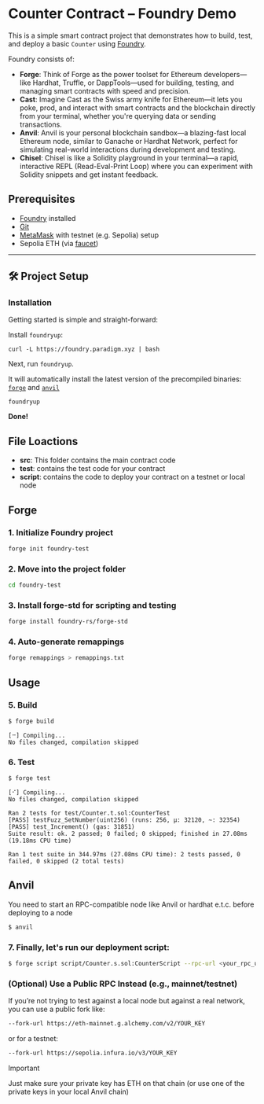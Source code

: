 # Counter Contract – Foundry Demo

This is a simple smart contract project that demonstrates how to build, test, and deploy a basic `Counter` using [Foundry](https://book.getfoundry.sh/).

Foundry consists of:

-   **Forge**: Think of Forge as the power toolset for Ethereum developers—like Hardhat, Truffle, or DappTools—used for building, testing, and managing smart contracts with speed and precision.
-   **Cast**: Imagine Cast as the Swiss army knife for Ethereum—it lets you poke, prod, and interact with smart contracts and the blockchain directly from your terminal, whether you're querying data or sending transactions.
-   **Anvil**: Anvil is your personal blockchain sandbox—a blazing-fast local Ethereum node, similar to Ganache or Hardhat Network, perfect for simulating real-world interactions during development and testing.
-   **Chisel**: Chisel is like a Solidity playground in your terminal—a rapid, interactive REPL (Read-Eval-Print Loop) where you can experiment with Solidity snippets and get instant feedback.

## Prerequisites

- [Foundry](https://book.getfoundry.sh/getting-started/installation) installed
- [Git](https://git-scm.com/)
- [MetaMask](https://metamask.io/) with testnet (e.g. Sepolia) setup
- Sepolia ETH (via [faucet](https://sepoliafaucet.com/))

---

## 🛠️ Project Setup

### Installation

Getting started is simple and straight-forward:

Install `foundryup`:

```
curl -L https://foundry.paradigm.xyz | bash
```

Next, run `foundryup`.

It will automatically install the latest version of the precompiled binaries: [`forge`](#forge) and [`anvil`](#anvil)

```
foundryup
```

**Done!**

## File Loactions
- **src**: This folder contains the main contract code
- **test**: contains the test code for your contract
- **script**: contains the code to deploy your contract on a testnet or local node

## Forge

### 1. Initialize Foundry project

```bash
forge init foundry-test
```

### 2. Move into the project folder

```bash
cd foundry-test
```

### 3. Install forge-std for scripting and testing

```bash
forge install foundry-rs/forge-std
```

### 4. Auto-generate remappings

````bash
forge remappings > remappings.txt
````

## Usage

### 5. Build

```bash
$ forge build
```

````console
[⠒] Compiling...
No files changed, compilation skipped
````

### 6. Test

```bash
$ forge test
```

````console
[⠊] Compiling...
No files changed, compilation skipped

Ran 2 tests for test/Counter.t.sol:CounterTest
[PASS] testFuzz_SetNumber(uint256) (runs: 256, μ: 32120, ~: 32354)
[PASS] test_Increment() (gas: 31851)
Suite result: ok. 2 passed; 0 failed; 0 skipped; finished in 27.08ms (19.18ms CPU time)

Ran 1 test suite in 344.97ms (27.08ms CPU time): 2 tests passed, 0 failed, 0 skipped (2 total tests)
````

## Anvil

You need to start an RPC-compatible node like Anvil or hardhat e.t.c. before deploying to a node
```bash
$ anvil
```


### 7. Finally, let's run our deployment script:

```sh
$ forge script script/Counter.s.sol:CounterScript --rpc-url <your_rpc_url> --private-key <your_private_key>forge script script/Counter.s.sol
```

### (Optional) Use a Public RPC Instead (e.g., mainnet/testnet)

If you’re not trying to test against a local node but against a real network, you can use a public fork like:

````sh
--fork-url https://eth-mainnet.g.alchemy.com/v2/YOUR_KEY
````
or for a testnet:

````sh
--fork-url https://sepolia.infura.io/v3/YOUR_KEY
````
> [!IMPORTANT]  
> Just make sure your private key has ETH on that chain (or use one of the private keys in your local Anvil chain)






